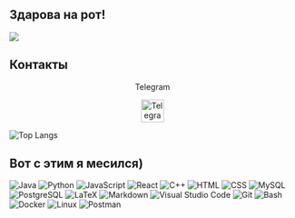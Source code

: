## Здарова на рот!

![](https://komarev.com/ghpvc/?username=eeeeman222&style=flat-square&color=red)

## Контакты
<div style="text-align: center;">
  <p>Telegram</p>
  <a href="https://t.me/eeeeman22">
    <img src="https://upload.wikimedia.org/wikipedia/commons/thumb/8/83/Telegram_2019_Logo.svg/2048px-Telegram_2019_Logo.svg.png" alt="Telegram" width="40" height="40" style="background-color: transparent;"/>
  </a>
</div>

![Top Langs](https://github-readme-stats.vercel.app/api/top-langs/?username=eeeeman222&layout=compact&theme=dark)

## Вот с этим я месился)

<p>
<img alt="Java" src="https://img.shields.io/badge/Java-e6712c?logo=Java&logoColor=yellow">
<img alt="Python" src="https://img.shields.io/badge/Python-3f7cad.svg?logo=python&logoColor=white">
<img alt="JavaScript" src="https://img.shields.io/badge/JavaScript-20232A.svg?logo=javascript&logoColor=F7DF1E">
<img alt="React" src="https://img.shields.io/badge/React-20232A?logo=react&logoColor=61DAFB">
<img alt="C++" src="https://img.shields.io/badge/C%2B%2B-00599C?logo=c%2B%2B&logoColor=white">
<img alt="HTML" src="https://img.shields.io/badge/HTML-E34F26.svg?logo=html5&logoColor=white">
<img alt="CSS" src="https://img.shields.io/badge/CSS-1572B6.svg?logo=css3&logoColor=white">
<img alt="MySQL" src="https://img.shields.io/badge/MySQL-2e7690?logo=mysql&logoColor=white">
<img alt="PostgreSQL" src ="https://img.shields.io/badge/PostgreSQL-316192.svg?logo=postgresql&logoColor=white">
<img alt="LaTeX" src="https://img.shields.io/badge/LaTeX-008080.svg?logo=LaTeX&logoColor=white">
<img alt="Markdown" src="https://img.shields.io/badge/Markdown-20232A.svg?logo=markdown&logoColor=white">
<img alt="Visual Studio Code" src="https://img.shields.io/badge/Visual%20Studio%20Code-167acd.svg?logo=visual-studio-code&logoColor=white">
<img alt="Git" src="https://img.shields.io/badge/Git-F05033.svg?logo=git&logoColor=white">
<img alt="Bash" src="https://img.shields.io/badge/Bash-20232A.svg?logo=gnu-bash&logoColor=white">
<img alt="Docker" src="https://img.shields.io/badge/Docker-02569B?logo=Docker&logoColor=white">
<img alt="Linux" src="https://img.shields.io/badge/Linux-f6db47?logo=linux&logoColor=black">
<img alt="Postman" src="https://img.shields.io/badge/Postman-FF6C37?logo=postman&logoColor=orange">
</p>
